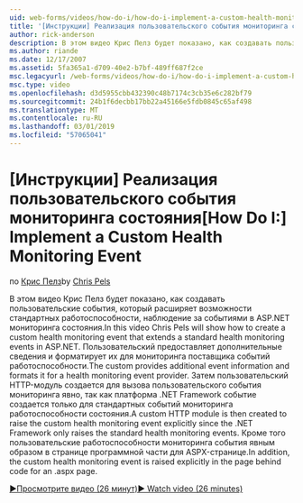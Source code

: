 ```yaml
---
uid: web-forms/videos/how-do-i/how-do-i-implement-a-custom-health-monitoring-event
title: '[Инструкции] Реализация пользовательского события мониторинга состояния | Документация Майкрософт'
author: rick-anderson
description: В этом видео Крис Пелз будет показано, как создавать пользовательские события, который расширяет возможности стандартных работоспособности, наблюдение за событиями в ASP.NET мониторинга состояния. Пользовательские pro...
ms.author: riande
ms.date: 12/17/2007
ms.assetid: 5fa365a1-d709-40e2-b7bf-489ff687f2ce
msc.legacyurl: /web-forms/videos/how-do-i/how-do-i-implement-a-custom-health-monitoring-event
msc.type: video
ms.openlocfilehash: d3d5955cbb432390c48b7174c3cb35e6c282bf79
ms.sourcegitcommit: 24b1f6decbb17bb22a45166e5fdb0845c65af498
ms.translationtype: MT
ms.contentlocale: ru-RU
ms.lasthandoff: 03/01/2019
ms.locfileid: "57065041"
---
```

<a name="how-do-i-implement-a-custom-health-monitoring-event"></a><span data-ttu-id="95954-104">[Инструкции] Реализация пользовательского события мониторинга состояния</span><span class="sxs-lookup"><span data-stu-id="95954-104">[How Do I:] Implement a Custom Health Monitoring Event</span></span>
====================
<span data-ttu-id="95954-105">по [Крис Пелз](https://twitter.com/chrispels)</span><span class="sxs-lookup"><span data-stu-id="95954-105">by [Chris Pels](https://twitter.com/chrispels)</span></span>

<span data-ttu-id="95954-106">В этом видео Крис Пелз будет показано, как создавать пользовательские события, который расширяет возможности стандартных работоспособности, наблюдение за событиями в ASP.NET мониторинга состояния.</span><span class="sxs-lookup"><span data-stu-id="95954-106">In this video Chris Pels will show how to create a custom health monitoring event that extends a standard health monitoring events in ASP.NET.</span></span> <span data-ttu-id="95954-107">Пользовательский предоставляет дополнительные сведения и форматирует их для мониторинга поставщика событий работоспособности.</span><span class="sxs-lookup"><span data-stu-id="95954-107">The custom provides additional event information and formats it for a health monitoring event provider.</span></span> <span data-ttu-id="95954-108">Затем пользовательский HTTP-модуль создается для вызова пользовательского события мониторинга явно, так как платформа .NET Framework событие создается только для стандартных событий мониторинга работоспособности состояния.</span><span class="sxs-lookup"><span data-stu-id="95954-108">A custom HTTP module is then created to raise the custom health monitoring event explicitly since the .NET Framework only raises the standard health monitoring events.</span></span> <span data-ttu-id="95954-109">Кроме того пользовательские работоспособности мониторинга события явным образом в странице программной части для ASPX-странице.</span><span class="sxs-lookup"><span data-stu-id="95954-109">In addition, the custom health monitoring event is raised explicitly in the page behind code for an .aspx page.</span></span>

[<span data-ttu-id="95954-110">&#9654;Просмотрите видео (26 минут)</span><span class="sxs-lookup"><span data-stu-id="95954-110">&#9654; Watch video (26 minutes)</span></span>](https://channel9.msdn.com/Blogs/ASP-NET-Site-Videos/how-do-i-implement-a-custom-health-monitoring-event)
